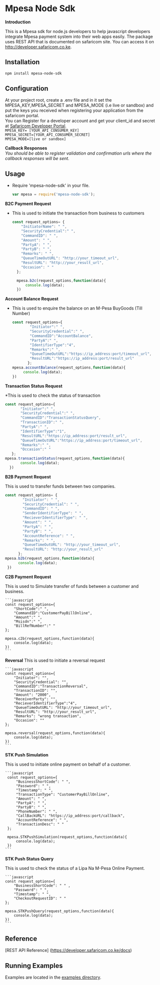 # Mpesa Node Sdk

**Introduction**

This is a Mpesa sdk for node.js developers to help javascript developers integrate Mpesa payment system into their web apps easily. The package uses REST API that is documented on safaricom site. You can access it on http://developer.safaricom.co.ke.
 
## Installation

```sh
npm install mpesa-node-sdk
```

 
 
## Configuration
 At your project root, create a .env file and in it set the MPESA_KEY,MPESA_SECRET and MPESA_MODE (i.e live or sandbox) and put the keys you received when registering your application from the safaricom portal.<br>
You can Register for a developer account and get your client_id and secret at [Safaricom Developer Portal](http://developer.safaricom.co.ke). <br>
 `MPESA_KEY= [YOUR_API_CONSUMER_KEY]` <br>
 `MPESA_SECRET=[YOUR_API_CONSUMER_SECRET]`<br>
 `MPESA_MODE=[live or sandbox]`<br>

**Callback Responses**<br>
_You should be able to register  validation and confirmation urls where the callback responses will be sent._

## Usage

  * Require 'mpesa-node-sdk' in your file.

    ```js
    var mpesa = require('mpesa-node-sdk');
    ```

**B2C Payment Request**
 * This is used to initiate the transaction  from business to customers

    ```js
    const request_options= {
        "InitiatorName": " ",
        "SecurityCredential":" ",
        "CommandID": " ",
        "Amount": " ",
        "PartyA": " ",
        "PartyB": " ",
        "Remarks": " ",
        "QueueTimeOutURL": "http://your_timeout_url",
        "ResultURL": "http://your_result_url",
        "Occasion": " "
      };

      mpesa.b2c(request_options,function(data){
          console.log(data);
      })
      ```
**Account Balance Request**
 * This is used to enquire the balance on an M-Pesa BuyGoods (Till Number)

    ```javascript
   const request_options={
            "Initiator":" ",
            "SecurityCredential":" ",
            "CommandID":"AccountBalance",
            "PartyA":" ",
            "IdentifierType":"4",
            "Remarks":" ",
            "QueueTimeOutURL":"https://ip_address:port/timeout_url",
            "ResultURL":"https://ip_address:port/result_url"
           };
   mpesa.accountBalance(request_options,function(data){
         console.log(data);
   })
    ```



**Transaction Status Request**

 *This is used to check the status of transaction

   ```javascript
   const request_options={
          "Initiator":" ",
          "SecurityCredential":" ",
          "CommandID":"TransactionStatusQuery",
          "TransactionID":" ",
          "PartyA":" ",
          "IdentifierType":"1",
          "ResultURL":"https://ip_address:port/result_url",
          "QueueTimeOutURL":"https://ip_address:port/timeout_url",
          "Remarks":" ",
          "Occasion":" "
      };
   mpesa.transactionStatus(request_options,function(data){
          console.log(data);
     })
   ```


**B2B Payment Request**

This is used to transfer funds between two companies.

```js
const request_options= {
        "Initiator": " ",
        "SecurityCredential": " ",
        "CommandID": " ",
        "SenderIdentifierType": " ",
        "RecieverIdentifierType": " ",
        "Amount": " ",
        "PartyA": " ",
        "PartyB": " ",
        "AccountReference": " ",
        "Remarks": " ",
        "QueueTimeOutURL": "http://your_timeout_url",
        "ResultURL": "http://your_result_url"
      };
mpesa.b2b(request_options,function(data){
      console.log(data);
 })
```





**C2B Payment Request**

This is used to Simulate transfer of funds between a customer and business.

    ```javascript
    const request_options={
        "ShortCode":" ",
        "CommandID":"CustomerPayBillOnline",
        "Amount":" ",
        "Msisdn":" ",
        "BillRefNumber":" "
    };

    mpesa.c2b(request_options,function(data){
        console.log(data);
    })
    ```

**Reversal**
 This is used to initiate a reversal request

    ```javascript
    const request_options={
        "Initiator": "",
        "SecurityCredential": "",
        "CommandID":"TransactionReversal",
        "TransactionID": "",
        "Amount": "2000",
        "ReceiverParty": "",
        "RecieverIdentifierType":"4",
        "QueueTimeOutURL": "http://your_timeout_url",
        "ResultURL": "http://your_result_url",
        "Remarks": "wrong transaction",
        "Occasion": ""
    };

    mpesa.reversal(request_options,function(data){
        console.log(data);
    })
    ```


**STK Push Simulation**

This is used to initiate online payment on behalf of a customer.

    ```javascript
     const request_options={
         "BusinessShortCode": " ",
         "Password": " ",
         "Timestamp": " ",
         "TransactionType": "CustomerPayBillOnline",
         "Amount": " ",
         "PartyA": " ",
         "PartyB": " ",
         "PhoneNumber": " ",
         "CallBackURL": "https://ip_address:port/callback",
         "AccountReference": " ",
         "TransactionDesc": " "
     };

     mpesa.STKPushSimulation(request_options,function(data){
         console.log(data);
     })
    ```


**STK Push Status Query**

 This is used to check the status of a Lipa Na M-Pesa Online Payment.
 
    ```javascript
    const request_options={
        "BusinessShortCode": " " ,
        "Password": " ",
        "Timestamp": " ",
        "CheckoutRequestID": " "
    };

    mpesa.STKPushQuery(request_options,function(data){
        console.log(data);
    })
    ```

## Reference
   [REST API Reference] (https://developer.safaricom.co.ke/docs)


## Running Examples
Examples are located in the [examples directory](/examples).




